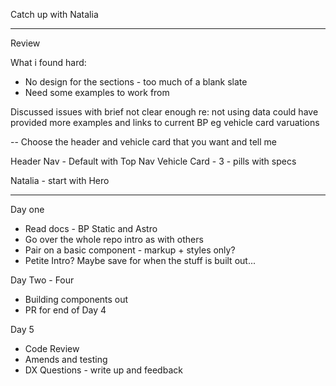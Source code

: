Catch up with Natalia

---

Review

What i found hard: 
- No design for the sections - too much of a blank slate
- Need some examples to work from


Discussed issues with brief not clear enough re: not using data 
could have provided more examples and links to current BP eg vehicle card varuations

-- 
Choose the header and vehicle card that you want and tell me

Header Nav - Default with Top Nav
Vehicle Card - 3 - pills with specs

Natalia - start with Hero 


---

Day one 
- Read docs - BP Static and Astro
- Go over the whole repo intro as with others
- Pair on a basic component - markup + styles only?
- Petite Intro? Maybe save for when the stuff is built out...

Day Two - Four
- Building components out
- PR for end of Day 4

Day 5 
- Code Review
- Amends and testing
- DX Questions - write up and feedback